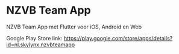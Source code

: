 # NZVB Team App

NZVB Team App met Flutter voor iOS, Android en Web

Google Play Store link:
https://play.google.com/store/apps/details?id=nl.skylynx.nzvbteamapp

